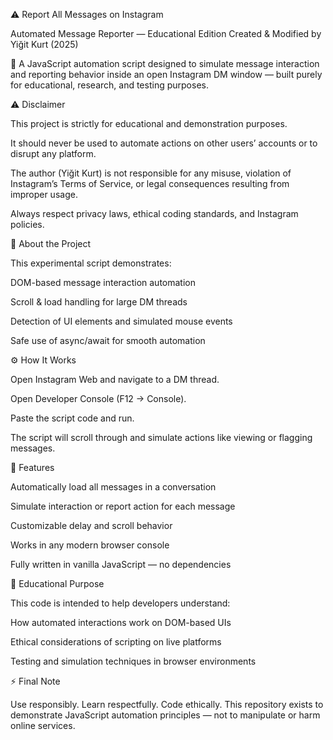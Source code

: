 ⚠️ Report All Messages on Instagram

Automated Message Reporter — Educational Edition
Created & Modified by Yiğit Kurt (2025)

🚨 A JavaScript automation script designed to simulate message interaction and reporting behavior inside an open Instagram DM window — built purely for educational, research, and testing purposes.

⚠️ Disclaimer

This project is strictly for educational and demonstration purposes.

It should never be used to automate actions on other users’ accounts or to disrupt any platform.

The author (Yiğit Kurt) is not responsible for any misuse, violation of Instagram’s Terms of Service, or legal consequences resulting from improper usage.

Always respect privacy laws, ethical coding standards, and Instagram policies.

🧠 About the Project

This experimental script demonstrates:

DOM-based message interaction automation

Scroll & load handling for large DM threads

Detection of UI elements and simulated mouse events

Safe use of async/await for smooth automation

⚙️ How It Works

Open Instagram Web and navigate to a DM thread.

Open Developer Console (F12 → Console).

Paste the script code and run.

The script will scroll through and simulate actions like viewing or flagging messages.

🚀 Features

Automatically load all messages in a conversation

Simulate interaction or report action for each message

Customizable delay and scroll behavior

Works in any modern browser console

Fully written in vanilla JavaScript — no dependencies

🧩 Educational Purpose

This code is intended to help developers understand:

How automated interactions work on DOM-based UIs

Ethical considerations of scripting on live platforms

Testing and simulation techniques in browser environments

⚡ Final Note

Use responsibly. Learn respectfully. Code ethically.
This repository exists to demonstrate JavaScript automation principles — not to manipulate or harm online services.
